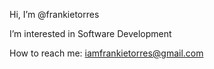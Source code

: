Hi, I’m @frankietorres

I’m interested in Software Development

How to reach me: iamfrankietorres@gmail.com
